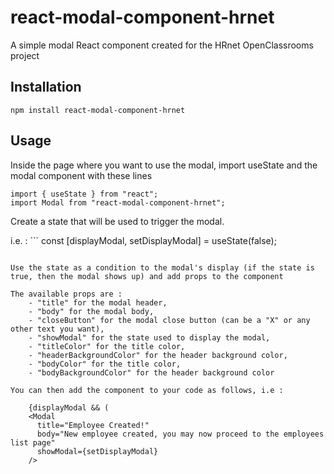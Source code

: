 # react-modal-component-hrnet

A simple modal React component created for the HRnet OpenClassrooms project

## Installation

```
npm install react-modal-component-hrnet
```

## Usage

Inside the page where you want to use the modal, import useState and the modal component with these lines

```
import { useState } from "react";
import Modal from "react-modal-component-hrnet";
```

Create a state that will be used to trigger the modal.

i.e. : ```
const [displayModal, setDisplayModal] = useState(false);

```

Use the state as a condition to the modal's display (if the state is true, then the modal shows up) and add props to the component

The available props are :
    - "title" for the modal header,
    - "body" for the modal body,
    - "closeButton" for the modal close button (can be a "X" or any other text you want),
    - "showModal" for the state used to display the modal,
    - "titleColor" for the title color,
    - "headerBackgroundColor" for the header background color,
    - "bodyColor" for the title color,
    - "bodyBackgroundColor" for the header background color

You can then add the component to your code as follows, i.e :

```
        {displayModal && (
        <Modal
          title="Employee Created!"
          body="New employee created, you may now proceed to the employees list page"
          showModal={setDisplayModal}
        />
```
